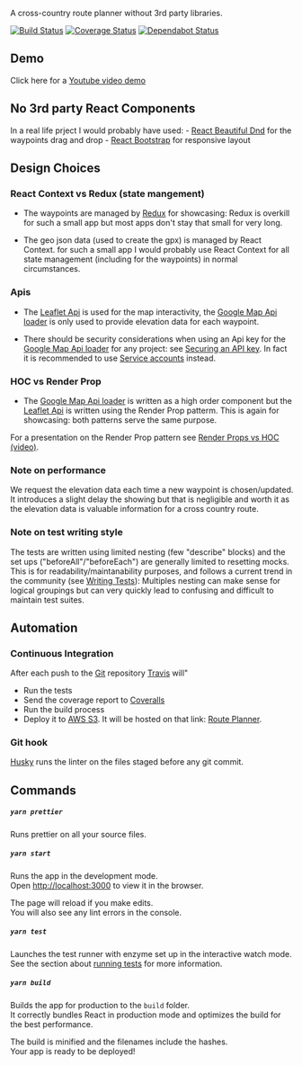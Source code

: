 
A cross-country route planner without 3rd party libraries.

[![Build Status](https://travis-ci.org/bstenm/route-planner.svg?branch=master)](https://travis-ci.org/bstenm/route-planner) [![Coverage Status](https://coveralls.io/repos/github/bstenm/route-planner-draft/badge.svg?branch=master)](https://coveralls.io/github/bstenm/route-planner?branch=master) [![Dependabot Status](https://api.dependabot.com/badges/status?host=github&repo=bstenm/route-planner)](https://dependabot.com)

## Demo

Click here for a [Youtube video demo](https://www.youtube.com/watch?v=OSRMuN44pEE&feature=youtu.be)

## No 3rd party React Components

In a real life prject I would probably have used:
      - [React Beautiful Dnd](https://github.com/atlassian/react-beautiful-dnd) for the waypoints drag and drop
      - [React Bootstrap](https://react-bootstrap.github.io/) for responsive layout

## Design Choices

### React Context vs Redux (state mangement)

- The waypoints are managed by [Redux](https://redux.com) for showcasing: Redux is overkill for such a small app but most apps don't stay that small for very long.

- The geo json data (used to create the gpx) is managed by React Context.  for such a small app I would probably use React Context for all state management (including for the waypoints) in normal circumstances.

### Apis

- The [Leaflet Api](leaflet-api) is used for the map interactivity, the [Google Map Api loader](google-map-api)  is only used to provide elevation data for each waypoint.

- There should be security considerations when using an Api key for the [Google Map Api loader](google-map-api) for any project: see [Securing an API key](https://cloud.google.com/docs/authentication/api-keys#securing_an_api_key). In fact it is recommended to use [Service accounts](https://cloud.google.com/docs/authentication/getting-started) instead.

### HOC vs Render Prop

- The [Google Map Api loader](google-map-api) is written as a high order component but the [Leaflet Api](leaflet-api) is written using the Render Prop patterm.  This is again for showcasing: both patterns serve the same purpose.

For a presentation on the Render Prop pattern see [Render Props vs HOC (video)](https://www.youtube.com/watch?v=BcVAq3YFiuc).

### Note on performance

We request the elevation data each time a new waypoint is chosen/updated. It introduces a slight delay the showing but that is negligible and worth it as the elevation data is valuable information for a cross country route.

### Note on test writing style

The tests are written using limited nesting (few "describe" blocks) and the set ups ("beforeAll"/"beforeEach") are generally limited to resetting mocks. This is for readability/maintanability purposes, and follows a current trend in the community (see [Writing Tests](https://facebook.github.io/create-react-app/docs/running-tests#writing-tests)): Multiples nesting can make sense for logical groupings but can very quickly lead to confusing  and difficult to maintain test suites.

## Automation

### Continuous Integration

After each push to the [Git](https://github.com/bstenm/route-planner) repository [Travis](https://travis.org) will"
- Run the tests
- Send the coverage report to [Coveralls](https://coveralls.io/)
- Run the build process
- Deploy it to [AWS S3](https://aws.amazon.com/s3/). It will be hosted on that link: [Route Planner](my-route-planner.s3-website-us-east-1.amazonaws.com).

### Git hook

[Husky](https://www.npmjs.com/package/husky) runs the linter on the files staged before any git commit.

## Commands

##### `yarn prettier`

Runs prettier on all your source files.

##### `yarn start`

Runs the app in the development mode.<br>
Open [http://localhost:3000](http://localhost:3000) to view it in the browser.

The page will reload if you make edits.<br>
You will also see any lint errors in the console.

##### `yarn test`

Launches the test runner with enzyme set up in the interactive watch mode.<br>
See the section about [running tests](https://facebook.github.io/create-react-app/docs/running-tests) for more information.

##### `yarn build`

Builds the app for production to the `build` folder.<br>
It correctly bundles React in production mode and optimizes the build for the best performance.

The build is minified and the filenames include the hashes.<br>
Your app is ready to be deployed!

[google-map-api]: https://cloud.google.com/maps-platform/
[leaflet-api]: leafletjs.com
